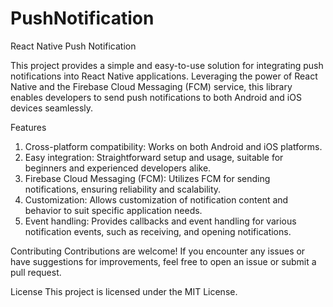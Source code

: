 # PushNotification
React Native Push Notification

This project provides a simple and easy-to-use solution for integrating push notifications into React Native applications. Leveraging the power of React Native and the Firebase Cloud Messaging (FCM) service, this library enables developers to send push notifications to both Android and iOS devices seamlessly.

Features
1. Cross-platform compatibility: Works on both Android and iOS platforms.
2. Easy integration: Straightforward setup and usage, suitable for beginners and experienced developers alike.
3. Firebase Cloud Messaging (FCM): Utilizes FCM for sending notifications, ensuring reliability and scalability.
4. Customization: Allows customization of notification content and behavior to suit specific application needs.
5. Event handling: Provides callbacks and event handling for various notification events, such as receiving, and opening notifications.

Contributing
Contributions are welcome! If you encounter any issues or have suggestions for improvements, feel free to open an issue or submit a pull request.

License
This project is licensed under the MIT License.
